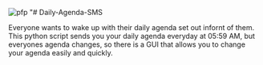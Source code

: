 ![pfp](file:///C:/Users/Londo/Downloads/New%20Project.png) "# Daily-Agenda-SMS

Everyone wants to wake up with their daily agenda set out infornt of them. This python script sends you your daily agenda everyday at 05:59 AM, but everyones agenda changes, so there is a GUI that allows you to change your agenda easily and quickly.
